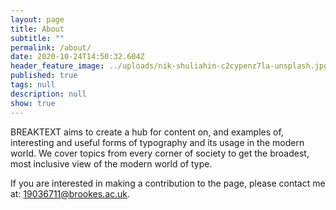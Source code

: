 ```yaml
---
layout: page
title: About
subtitle: ""
permalink: /about/
date: 2020-10-24T14:50:32.604Z
header_feature_image: ../uploads/nik-shuliahin-c2cypenz7la-unsplash.jpg
published: true
tags: null
description: null
show: true
---
```

BREAKTEXT aims to create a hub for content on, and examples of, interesting and useful forms of typography and its usage in the modern world. We cover topics from every corner of society to get the broadest, most inclusive view of the modern world of type. 

If you are interested in making a contribution to the page, please contact me at: 19036711@brookes.ac.uk.